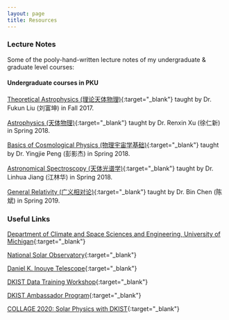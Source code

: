 ```yaml
---
layout: page
title: Resources
---
```


### Lecture Notes
Some of the pooly-hand-written lecture notes of my undergraduate & graduate level courses:

#### Undergraduate courses in PKU
[Theoretical Astrophysics (理论天体物理)](/assets/pdf/SteAtmos_comp.pdf){:target="_blank"} taught by Dr. Fukun Liu (刘富坤) in Fall 2017.

[Astrophysics (天体物理)](/assets/pdf/Astrophy_comp.pdf){:target="_blank"} taught by Dr. Renxin Xu (徐仁新) in Spring 2018.

[Basics of Cosmological Physics (物理宇宙学基础)](/assets/pdf/BasCosPhy_comp.pdf){:target="_blank"} taught by Dr. Yingjie Peng (彭影杰) in Spring 2018.

[Astronomical Spectroscopy (天体光谱学)](/assets/pdf/AstroSpec_comp.pdf){:target="_blank"} taught by Dr. Linhua Jiang (江林华) in Spring 2018.

[General Relativity (广义相对论)](/assets/pdf/GR_comp.pdf){:target="_blank"} taught by Dr. Bin Chen (陈斌) in Spring 2019.

### Useful Links

[Department of Climate and Space Sciences and Engineering, University of Michigan](https://clasp.engin.umich.edu/){:target="_blank"}

[National Solar Observatory](nso.edu){:target="_blank"}

[Daniel K. Inouye Telescope](https://www.nso.edu/telescopes/dki-solar-telescope/){:target="_blank"}

[DKIST Data Training Workshop](https://www.nso.edu/ncsp/ncsp-workshops/){:target="_blank"}

[DKIST Ambassador Program](https://www.nso.edu/ncsp/dkist-ambassadors/){:target="_blank"}

[COLLAGE 2020: Solar Physics with DKIST](https://www.nso.edu/students/collage/collage-2020/){:target="_blank"}
